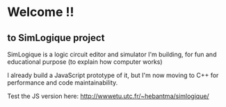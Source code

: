 Welcome !!
===========

to SimLogique project
--------

SimLogique is a logic circuit editor and simulator I'm building, for fun and educational purpose (to explain how computer works)

I already build a JavaScript prototype of it, but I'm now moving to C++ for performance and code maintainability.

Test the JS version here: http://wwwetu.utc.fr/~hebantma/simlogique/
